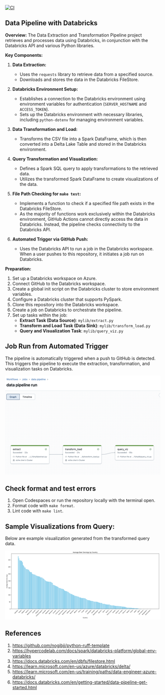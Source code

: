 [![CI](https://github.com/jessc0202/Sizhe_Chen_mini_Project_11/actions/workflows/cicd.yml/badge.svg)](https://github.com/jessc0202/Sizhe_Chen_mini_Project_11/actions/workflows/cicd.yml)

## Data Pipeline with Databricks

**Overview:**
The Data Extraction and Transformation Pipeline project retrieves and processes data using Databricks, in conjunction with the Databricks API and various Python libraries.

**Key Components:**
1. **Data Extraction:**
   - Uses the `requests` library to retrieve data from a specified source.
   - Downloads and stores the data in the Databricks FileStore.

2. **Databricks Environment Setup:**
   - Establishes a connection to the Databricks environment using environment variables for authentication (`SERVER_HOSTNAME` and `ACCESS_TOKEN`).
   - Sets up the Databricks environment with necessary libraries, including `python-dotenv` for managing environment variables.

3. **Data Transformation and Load:**
    - Transforms the CSV file into a Spark DataFrame, which is then converted into a Delta Lake Table and stored in the Databricks environment.

4. **Query Transformation and Visualization:**
   - Defines a Spark SQL query to apply transformations to the retrieved data.
   - Utilizes the transformed Spark DataFrame to create visualizations of the data.

5. **File Path Checking for `make test`:**
   - Implements a function to check if a specified file path exists in the Databricks FileStore.
   - As the majority of functions work exclusively within the Databricks environment, GitHub Actions cannot directly access the data in Databricks. Instead, the pipeline checks connectivity to the Databricks API.

6. **Automated Trigger via GitHub Push:**
    - Uses the Databricks API to run a job in the Databricks workspace. When a user pushes to this repository, it initiates a job run on Databricks.

**Preparation:**
1. Set up a Databricks workspace on Azure.
2. Connect GitHub to the Databricks workspace.
3. Create a global init script on the Databricks cluster to store environment variables.
4. Configure a Databricks cluster that supports PySpark.
5. Clone this repository into the Databricks workspace.
6. Create a job on Databricks to orchestrate the pipeline.
7. Set up tasks within the job:
   - **Extract Task (Data Source)**: `mylib/extract.py`
   - **Transform and Load Task (Data Sink)**: `mylib/transform_load.py`
   - **Query and Visualization Task**: `mylib/query_viz.py`

## Job Run from Automated Trigger
The pipeline is automatically triggered when a push to GitHub is detected. This triggers the pipeline to execute the extraction, transformation, and visualization tasks on Databricks.

![Sample Databricks Pipeline Job](data_pipeline.png)

## Check format and test errors
1. Open Codespaces or run the repository locally with the terminal open.
2. Format code with `make format`.
3. Lint code with `make lint`.

## Sample Visualizations from Query:

Below are example visualization generated from the transformed query data.

![Visualization 1](plot.png)


## References
1. https://github.com/nogibjj/python-ruff-template
2. https://hypercodelab.com/docs/spark/databricks-platform/global-env-variables
3. https://docs.databricks.com/en/dbfs/filestore.html
4. https://learn.microsoft.com/en-us/azure/databricks/delta/
5. https://learn.microsoft.com/en-us/training/paths/data-engineer-azure-databricks/
6. https://docs.databricks.com/en/getting-started/data-pipeline-get-started.html